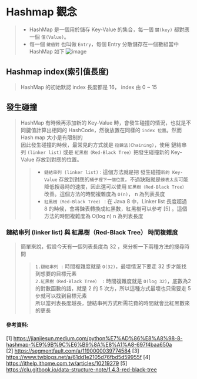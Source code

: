 # Hashmap 觀念
> * HashMap 是一個用於儲存 Key-Value 的集合，每一個 ```鍵(key)``` 都對應一個 ```值(Value)```。
> * 每一個 ```鍵值對``` 也叫做 ```Entry```，每個 Entry 分散儲存在一個數組當中
> HashMap 如下
![image](https://github.com/Ricky7737/DataAnalysisAndLearning/assets/58324475/0c3e41a3-6810-44b4-ab34-b8cd8b08c0d3)

## Hashmap index(索引值長度)
> HashMap 的初始默認 index 長度都是 16， index 由 0 ~ 15

## 發生碰撞
> HashMap 有時候再添加新的 Key-Value 時，會發生碰撞的情況，也就是不同鍵值計算出相同的 HashCode，然後放置在同樣的 ```index 位置```。然而 Hash map 大小是有限制的  
> 因此發生碰撞的時候，最常見的方式就是 ```拉鍊法(Chaining)```，使用 鏈結串列 ```(linker list)``` 或是 ```紅黑樹（Red-Black Tree）```把發生碰撞新的 Key-Value 存放到對應的位置。
> > * ```鏈結串列 (linker list)``` : 這個方法就是把 發生碰撞```新的 Key-Value``` 存放到對應的```桶子裡下一個位置```，不過缺點就是```鍊表太長```可能降低搜尋時的速度，因此還可以使用 ```紅黑樹（Red-Black Tree）```改善。這個方法的時間複雜度為 ```O(n)```， n 為列表長度
> > * ```紅黑樹（Red-Black Tree）``` : 在 Java 8 中，Linker list 長度超過 8 的時候，會將鍊表轉換成紅黑數，紅黑樹可以參考 [5] 。這個方法的時間複雜度為 O(log n) n 為列表長度
### 鏈結串列 (linker list) 與 紅黑樹（Red-Black Tree） 時間複雜度  
> 簡單來說，假設今天有一個列表長度為 32 ，來分析一下兩種方法的搜尋時間  
> > ```1.鏈結串列 :``` 時間複雜度就是 ```O(32)```，最壞情況下要走 32 步才能找到想要的目標元素  
> > ```2.紅黑樹（Red-Black Tree） :``` 時間複雜度就是 ```O(log 32)```，底數為2的對數函數的話，就是 2 的 5 次方，所以這種方式最壞也只需要走 5 步就可以找到目標元素  
> > 所以當列表長度越長，鏈結串列方式所需花費的時間就會比紅黑數來的更長  
#### 參考資料:
[1] https://jianjiesun.medium.com/python%E7%AD%86%E8%A8%98-8-hashmap-%E9%9B%9C%E6%B9%8A%E8%A1%A8-697f4baa650a  
[2] https://segmentfault.com/a/1190000039774584
[3] https://www.twblogs.net/a/61dd1e2105d76fbd5d59955f
[4] https://ithelp.ithome.com.tw/articles/10219279
[5] https://clu.gitbook.io/data-structure-note/1.4.3-red-black-tree
